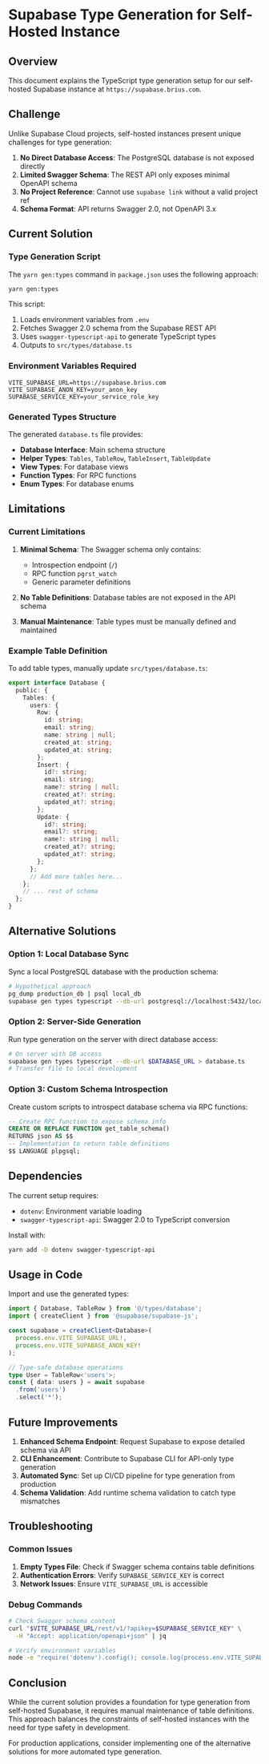 # Supabase Type Generation for Self-Hosted Instance

## Overview

This document explains the TypeScript type generation setup for our self-hosted Supabase instance at `https://supabase.brius.com`.

## Challenge

Unlike Supabase Cloud projects, self-hosted instances present unique challenges for type generation:

1. **No Direct Database Access**: The PostgreSQL database is not exposed directly
2. **Limited Swagger Schema**: The REST API only exposes minimal OpenAPI schema
3. **No Project Reference**: Cannot use `supabase link` without a valid project ref
4. **Schema Format**: API returns Swagger 2.0, not OpenAPI 3.x

## Current Solution

### Type Generation Script

The `yarn gen:types` command in `package.json` uses the following approach:

```bash
yarn gen:types
```

This script:
1. Loads environment variables from `.env`
2. Fetches Swagger 2.0 schema from the Supabase REST API
3. Uses `swagger-typescript-api` to generate TypeScript types
4. Outputs to `src/types/database.ts`

### Environment Variables Required

```env
VITE_SUPABASE_URL=https://supabase.brius.com
VITE_SUPABASE_ANON_KEY=your_anon_key
SUPABASE_SERVICE_KEY=your_service_role_key
```

### Generated Types Structure

The generated `database.ts` file provides:

- **Database Interface**: Main schema structure
- **Helper Types**: `Tables`, `TableRow`, `TableInsert`, `TableUpdate`
- **View Types**: For database views
- **Function Types**: For RPC functions
- **Enum Types**: For database enums

## Limitations

### Current Limitations

1. **Minimal Schema**: The Swagger schema only contains:
   - Introspection endpoint (`/`)
   - RPC function `pgrst_watch`
   - Generic parameter definitions

2. **No Table Definitions**: Database tables are not exposed in the API schema

3. **Manual Maintenance**: Table types must be manually defined and maintained

### Example Table Definition

To add table types, manually update `src/types/database.ts`:

```typescript
export interface Database {
  public: {
    Tables: {
      users: {
        Row: {
          id: string;
          email: string;
          name: string | null;
          created_at: string;
          updated_at: string;
        };
        Insert: {
          id?: string;
          email: string;
          name?: string | null;
          created_at?: string;
          updated_at?: string;
        };
        Update: {
          id?: string;
          email?: string;
          name?: string | null;
          created_at?: string;
          updated_at?: string;
        };
      };
      // Add more tables here...
    };
    // ... rest of schema
  };
}
```

## Alternative Solutions

### Option 1: Local Database Sync

Sync a local PostgreSQL database with the production schema:

```bash
# Hypothetical approach
pg_dump production_db | psql local_db
supabase gen types typescript --db-url postgresql://localhost:5432/local_db
```

### Option 2: Server-Side Generation

Run type generation on the server with direct database access:

```bash
# On server with DB access
supabase gen types typescript --db-url $DATABASE_URL > database.ts
# Transfer file to local development
```

### Option 3: Custom Schema Introspection

Create custom scripts to introspect database schema via RPC functions:

```sql
-- Create RPC function to expose schema info
CREATE OR REPLACE FUNCTION get_table_schema()
RETURNS json AS $$
-- Implementation to return table definitions
$$ LANGUAGE plpgsql;
```

## Dependencies

The current setup requires:

- `dotenv`: Environment variable loading
- `swagger-typescript-api`: Swagger 2.0 to TypeScript conversion

Install with:
```bash
yarn add -D dotenv swagger-typescript-api
```

## Usage in Code

Import and use the generated types:

```typescript
import { Database, TableRow } from '@/types/database';
import { createClient } from '@supabase/supabase-js';

const supabase = createClient<Database>(
  process.env.VITE_SUPABASE_URL!,
  process.env.VITE_SUPABASE_ANON_KEY!
);

// Type-safe database operations
type User = TableRow<'users'>;
const { data: users } = await supabase
  .from('users')
  .select('*');
```

## Future Improvements

1. **Enhanced Schema Endpoint**: Request Supabase to expose detailed schema via API
2. **CLI Enhancement**: Contribute to Supabase CLI for API-only type generation
3. **Automated Sync**: Set up CI/CD pipeline for type generation from production
4. **Schema Validation**: Add runtime schema validation to catch type mismatches

## Troubleshooting

### Common Issues

1. **Empty Types File**: Check if Swagger schema contains table definitions
2. **Authentication Errors**: Verify `SUPABASE_SERVICE_KEY` is correct
3. **Network Issues**: Ensure `VITE_SUPABASE_URL` is accessible

### Debug Commands

```bash
# Check Swagger schema content
curl "$VITE_SUPABASE_URL/rest/v1/?apikey=$SUPABASE_SERVICE_KEY" \
  -H "Accept: application/openapi+json" | jq

# Verify environment variables
node -e "require('dotenv').config(); console.log(process.env.VITE_SUPABASE_URL)"
```

## Conclusion

While the current solution provides a foundation for type generation from self-hosted Supabase, it requires manual maintenance of table definitions. This approach balances the constraints of self-hosted instances with the need for type safety in development.

For production applications, consider implementing one of the alternative solutions for more automated type generation.
